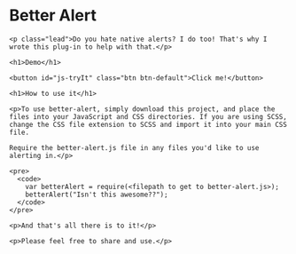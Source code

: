 <!DOCTYPE html>
<head>
  <link href="better-alert.css" rel="stylesheet">
  <link href="index.css" rel="stylesheet">
</head>

<body>
    <h1>Better Alert</h1>

    <p class="lead">Do you hate native alerts? I do too! That's why I wrote this plug-in to help with that.</p>

    <h1>Demo</h1>

    <button id="js-tryIt" class="btn btn-default">Click me!</button>

    <h1>How to use it</h1>

    <p>To use better-alert, simply download this project, and place the files into your JavaScript and CSS directories. If you are using SCSS, change the CSS file extension to SCSS and import it into your main CSS file.

    Require the better-alert.js file in any files you'd like to use alerting in.</p>

    <pre>
      <code>
        var betterAlert = require(<filepath to get to better-alert.js>);
        betterAlert("Isn't this awesome??");
      </code>
    </pre>

    <p>And that's all there is to it!</p>

    <p>Please feel free to share and use.</p>

<script>
  var tryIt = document.getElementById('js-tryIt');

  function betterAlert(text) {
    var alertDOM = document.createElement("div");
    document.body.appendChild(alertDOM);
    alertDOM.classList.add('alert');
    var contents = document.createElement("div");
    alertDOM.appendChild(contents);
    contents.classList.add('container');
    contents.innerHTML = "<h2 class=\"text\">" + text + "</h2>" +  "<button class=\"btn-primary ok-btn\" id=\"js-disableAlert\" type=\"submit\">OK</button>";
    var disable = document.getElementById('js-disableAlert');
    function removeAlert() {
      disable.removeEventListener('click', removeAlert, false);
      document.body.removeChild(alertDOM);
    }
    disable.addEventListener('click', removeAlert, false);
  }

  function tryOnClick() {
    betterAlert("Isn't better-alert great?");
  }

  tryIt.addEventListener("click", tryOnClick, false);
</script>
</body>
</html>
